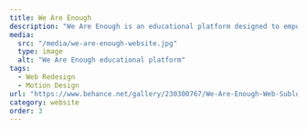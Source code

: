 ```yaml
---
title: We Are Enough
description: "We Are Enough is an educational platform designed to empower women through financial literacy. It transforms complex investment topics into clear, interactive learning paths. Each visual element—from progress bars to goal pop-ups—reinforces accessibility, growth, and confidence in financial learning."
media:
  src: "/media/we-are-enough-website.jpg"
  type: image
  alt: "We Are Enough educational platform"
tags:
  - Web Redesign
  - Motion Design
url: "https://www.behance.net/gallery/230300767/We-Are-Enough-Web-Sublogo-Redesignx"
category: website
order: 3
---
```

